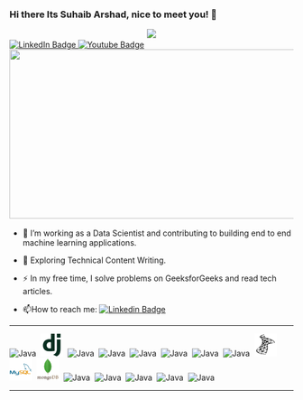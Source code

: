 ### Hi there Its Suhaib Arshad, nice to meet you! 👋

<div id="header" align="center">
  <img src="https://media.giphy.com/media/M9gbBd9nbDrOTu1Mqx/giphy.gif" width="100"/>
</div>
<div id="badges">
  <a href="https://linkedin.com/in/suhaib-arshad-0a85b5197">
    <img src="https://img.shields.io/badge/LinkedIn-blue?style=for-the-badge&logo=linkedin&logoColor=white" alt="LinkedIn Badge"/>
  </a>
  <a href="https://www.youtube.com/channel/UCSHbgeSpTHtfojbuEPrhyrg">
    <img src="https://img.shields.io/badge/YouTube-red?style=for-the-badge&logo=youtube&logoColor=white" alt="Youtube Badge"/>
  </a>
</div>

<div align="center">
  <img src="https://media.giphy.com/media/dWesBcTLavkZuG35MI/giphy.gif" width="600" height="300"/>
</div>


- :telescope: I’m working as a Data Scientist and contributing to building end to end machine learning applications.

- :seedling: Exploring Technical Content Writing.

- :zap: In my free time, I solve problems on GeeksforGeeks and read tech articles.

- :mailbox:How to reach me: [![Linkedin Badge](https://img.shields.io/badge/-kakbar-blue?style=flat&logo=Linkedin&logoColor=white)](https://linkedin.com/in/suhaib-arshad-0a85b5197)
<hr>

<div>
  <img src="[https://github.com/devicons/devicon/blob/master/icons/java/java-original-wordmark.svg](https://github.com/devicons/devicon/blob/master/icons/github/github-original.svg)" title="Java" alt="Java" width="40" height="40"/>&nbsp;
 <img src="https://github.com/devicons/devicon/blob/master/icons/django/django-plain.svg" title="Java" alt="Java" width="40" height="40"/>&nbsp;
 <img src="[https://github.com/devicons/devicon/blob/master/icons/django/django-plain.svg](https://github.com/devicons/devicon/blob/master/icons/docker/docker-original-wordmark.svg)" title="Java" alt="Java" width="40" height="40"/>&nbsp;
 <img src="[https://github.com/devicons/devicon/blob/master/icons/django/django-plain.svg](https://github.com/devicons/devicon/blob/master/icons/azure/azure-original-wordmark.svg)" title="Java" alt="Java" width="40" height="40"/>&nbsp;
 <img src="(https://github.com/devicons/devicon/blob/master/icons/flask/flask-original-wordmark.svg)" title="Java" alt="Java" width="40" height="40"/>&nbsp;
 <img src="(https://github.com/devicons/devicon/blob/master/icons/heroku/heroku-original-wordmark.svg)" title="Java" alt="Java" width="40" height="40"/>&nbsp;
 <img src="(https://github.com/devicons/devicon/blob/master/icons/jupyter/jupyter-original-wordmark.svg)" title="Java" alt="Java" width="40" height="40"/>&nbsp;
 <img src="https://github.com/devicons/devicon/blob/master/icons/kaggle/kaggle-plain.svg" title="Java" alt="Java" width="40" height="40"/>&nbsp;
 <img src="https://github.com/devicons/devicon/blob/master/icons/microsoftsqlserver/microsoftsqlserver-plain.svg" title="Java" alt="Java" width="40" height="40"/>&nbsp;
 <img src="https://github.com/devicons/devicon/blob/master/icons/mysql/mysql-original-wordmark.svg" title="Java" alt="Java" width="40" height="40"/>&nbsp;
 <img src="https://github.com/devicons/devicon/blob/master/icons/mongodb/mongodb-original-wordmark.svg" title="Java" alt="Java" width="40" height="40"/>&nbsp;
 <img src="[https://github.com/devicons/devicon/blob/master/icons/django/django-plain.svg](https://github.com/devicons/devicon/blob/master/icons/pandas/pandas-original-wordmark.svg)" title="Java" alt="Java" width="40" height="40"/>&nbsp;
 <img src="[https://github.com/devicons/devicon/blob/master/icons/django/django-plain.svg](https://github.com/devicons/devicon/blob/master/icons/python/python-original-wordmark.svg)" title="Java" alt="Java" width="40" height="40"/>&nbsp;
 <img src="[https://github.com/devicons/devicon/blob/master/icons/django/django-plain.svg](https://github.com/devicons/devicon/blob/master/icons/pytorch/pytorch-original-wordmark.svg)" title="Java" alt="Java" width="40" height="40"/>&nbsp;
 <img src="[https://github.com/devicons/devicon/blob/master/icons/django/django-plain.svg](https://github.com/devicons/devicon/blob/master/icons/tensorflow/tensorflow-original-wordmark.svg)" title="Java" alt="Java" width="40" height="40"/>&nbsp;
 <img src="[https://github.com/devicons/devicon/blob/master/icons/django/django-plain.svg](https://github.com/devicons/devicon/blob/master/icons/vscode/vscode-original-wordmark.svg)" title="Java" alt="Java" width="40" height="40"/>&nbsp;
 
  
</div>
<hr>
